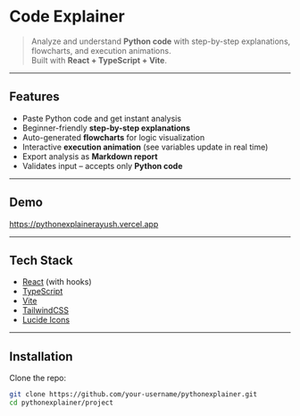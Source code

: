 #  Code Explainer

> Analyze and understand **Python code** with step-by-step explanations, flowcharts, and execution animations.  
> Built with **React + TypeScript + Vite**.

---

##  Features
-  Paste Python code and get instant analysis  
-  Beginner-friendly **step-by-step explanations**  
-  Auto-generated **flowcharts** for logic visualization  
-  Interactive **execution animation** (see variables update in real time)  
-  Export analysis as **Markdown report**  
-  Validates input – accepts only **Python code**  

---

##  Demo

https://pythonexplainerayush.vercel.app


---

##  Tech Stack
- [React](https://react.dev/) (with hooks)  
- [TypeScript](https://www.typescriptlang.org/)  
- [Vite](https://vitejs.dev/)  
- [TailwindCSS](https://tailwindcss.com/)  
- [Lucide Icons](https://lucide.dev/)  

---

##  Installation

Clone the repo:
```bash
git clone https://github.com/your-username/pythonexplainer.git
cd pythonexplainer/project
